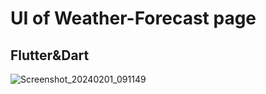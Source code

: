# UI of Weather-Forecast page

## Flutter&Dart

![Screenshot_20240201_091149](https://github.com/sofiyakamalova/UI-weather-forecast/assets/116626295/eaa73e6a-1e8e-4efa-9d20-edacb30c4ef7)




